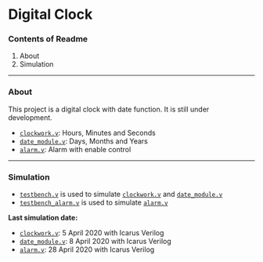 # Digital Clock

### Contents of Readme

1. About
2. Simulation

---

### About

This project is a digital clock with date function. It is still under development.

* [`clockwork.v`](https://github.com/suoglu/Digital_Clock/blob/master/Source/clockwork.v): Hours, Minutes and Seconds  
* [`date_module.v`](https://github.com/suoglu/Digital_Clock/blob/master/Source/date_module.v): Days, Months and Years
* [`alarm.v`](https://github.com/suoglu/Digital_Clock/blob/master/Source/alarm.v): Alarm with enable control

---

### Simulation

* [`testbench.v`](https://github.com/suoglu/Digital_Clock/blob/master/Sim/testbench.v) is used to simulate [`clockwork.v`](https://github.com/suoglu/Digital_Clock/blob/master/Source/clockwork.v) and [`date_module.v`](https://github.com/suoglu/Digital_Clock/blob/master/Source/date_module.v)
* [`testbench_alarm.v`](https://github.com/suoglu/Digital_Clock/blob/master/Sim/testbench_alarm.v) is used to simulate [`alarm.v`](https://github.com/suoglu/Digital_Clock/blob/master/Source/alarm.v)

**Last simulation date:**

* [`clockwork.v`](https://github.com/suoglu/Digital_Clock/blob/master/Source/clockwork.v): 5 April 2020 with Icarus Verilog  
* [`date_module.v`](https://github.com/suoglu/Digital_Clock/blob/master/Source/date_module.v): 8 April 2020 with Icarus Verilog
* [`alarm.v`](https://github.com/suoglu/Digital_Clock/blob/master/Source/alarm.v): 28 April 2020 with Icarus Verilog
